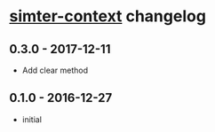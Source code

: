 # [simter-context](https://github.com/simter/simter-context) changelog

## 0.3.0 - 2017-12-11
- Add clear method

## 0.1.0 - 2016-12-27
- initial
